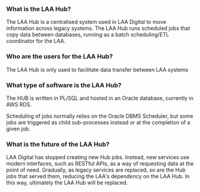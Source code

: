 ### What is the LAA Hub?
The LAA Hub is a centralised system used in LAA Digital to move information across legacy systems. The LAA Hub runs scheduled jobs that copy data between databases, running as a batch scheduling/ETL coordinator for the LAA.

### Who are the users for the LAA Hub?
The LAA Hub is only used to facilitate data transfer between LAA systems

### What type of software is the LAA Hub?
The HUB is written in PL/SQL and hosted in an Oracle database, currently in AWS RDS.

Scheduling of jobs normally relies on the Oracle DBMS Scheduler, but some jobs are triggered as child sub-processes instead or at the completion of a given job.

### What is the future of the LAA Hub?
LAA Digital has stopped creating new Hub jobs. Instead, new services use modern interfaces, such as RESTful APIs, as a way of requesting data at the point of need. Gradually, as legacy services are replaced, so are the Hub jobs that served them, reducing the LAA's dependency on the LAA Hub. In this way, ultimately the LAA Hub will be replaced.
